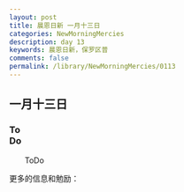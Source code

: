 ```yaml
---
layout: post
title: 晨恩日新 一月十三日
categories: NewMorningMercies
description: day 13
keywords: 晨恩日新，保罗区普
comments: false
permalink: /library/NewMorningMercies/0113
---
```


## 一月十三日

### To <br> Do

&emsp;&emsp;ToDo

更多的信息和勉励：[]()
